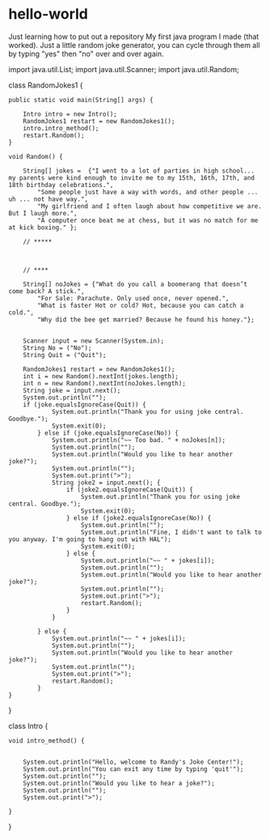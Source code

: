 # hello-world
Just learning how to put out a repository
My first java program I made (that worked).
Just a little random joke generator, you can cycle through them all by typing "yes" then "no" over and over again.

import java.util.List;
import java.util.Scanner;
import java.util.Random;

class RandomJokes1 {
	
	public static void main(String[] args) {
		
		Intro intro = new Intro();
		RandomJokes1 restart = new RandomJokes1();
		intro.intro_method();
		restart.Random();
	}
	
	void Random() {
		
		String[] jokes =  {"I went to a lot of parties in high school... my parents were kind enough to invite me to my 15th, 16th, 17th, and 18th birthday celebrations.",
			"Some people just have a way with words, and other people ... uh ... not have way.",
			"My girlfriend and I often laugh about how competitive we are. But I laugh more.",
			"A computer once beat me at chess, but it was no match for me at kick boxing." };
		
		// *****
		
		
		
		// ****
		
		String[] noJokes = {"What do you call a boomerang that doesn’t come back? A stick.",
			"For Sale: Parachute. Only used once, never opened.",
			"What is faster Hot or cold? Hot, because you can catch a cold.",
			"Why did the bee get married? Because he found his honey."};
		
		
		Scanner input = new Scanner(System.in);
		String No = ("No");
		String Quit = ("Quit");
		
		RandomJokes1 restart = new RandomJokes1();
		int i = new Random().nextInt(jokes.length);
		int n = new Random().nextInt(noJokes.length);
		String joke = input.next();
		System.out.println("");
		if (joke.equalsIgnoreCase(Quit)) {
				System.out.println("Thank you for using joke central. Goodbye.");
				System.exit(0);	
			} else if (joke.equalsIgnoreCase(No)) {
				System.out.println("~~ Too bad. " + noJokes[n]);
				System.out.println("");
				System.out.println("Would you like to hear another joke?");
				System.out.println("");
				System.out.print(">");
				String joke2 = input.next(); {
					if (joke2.equalsIgnoreCase(Quit)) {
						System.out.println("Thank you for using joke central. Goodbye.");
						System.exit(0);
					} else if (joke2.equalsIgnoreCase(No)) {
						System.out.println("");
						System.out.println("Fine, I didn't want to talk to you anyway. I'm going to hang out with HAL");
						System.exit(0);
					} else {
						System.out.println("~~ " + jokes[i]);
						System.out.println("");
						System.out.println("Would you like to hear another joke?");
						System.out.println("");
						System.out.print(">");
						restart.Random();
					}
				}
			
			} else {
				System.out.println("~~ " + jokes[i]);
				System.out.println("");
				System.out.println("Would you like to hear another joke?");
				System.out.println("");
				System.out.print(">");
				restart.Random();
			}
	}
}

class Intro {
	
	void intro_method() {
	
	
		System.out.println("Hello, welcome to Randy's Joke Center!");
		System.out.println("You can exit any time by typing 'quit'");
		System.out.println("");
		System.out.println("Would you like to hear a joke?");
		System.out.println("");
		System.out.print(">");
	
	}
}
